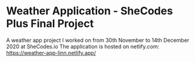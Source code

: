 # Weather Application - SheCodes Plus Final Project
A weather app project I worked on from 30th November to 14th December 2020 at SheCodes.io
The application is hosted on netlify.com: https://weather-app-linn.netlify.app/
